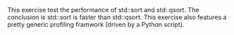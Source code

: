 This exercise test the performance of std::sort and std::qsort.
The conclusion is std::sort is faster than std::qsort.
This exercise also features a pretty generic profiling framwork (driven
by a Python script).
